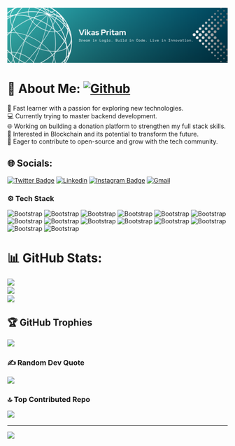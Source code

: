 ![Banner](./banner.png)

# 💫 About Me: [![Github](https://img.shields.io/github/followers/pritam-ago?label=Follow&style=social)](https://github.com/pritam-ago)
🌟 Fast learner with a passion for exploring new technologies.<br>💻 Currently trying to master backend development.<br>🌐 Working on building a donation platform to strengthen my full stack skills.<br>🔗 Interested in Blockchain and its potential to transform the future.<br>📘 Eager to contribute to open-source and grow with the tech community.


## 🌐 Socials:
[![Twitter Badge](https://img.shields.io/badge/-Twitter-1da1f2?labelColor=1da1f2&logo=twitter&logoColor=white&link=https://x.com/MonsterTonGames)](https://x.com/MonsterTonGames)
[![Linkedin](https://img.shields.io/badge/-LinkedIn-blue?style=flat&logo=Linkedin&logoColor=white)](https://www.linkedin.com/in/vikas-pritam-176601281//)
[![Instagram Badge](https://img.shields.io/badge/-Instagram-purple?logo=instagram&logoColor=white&link=https://instagram.com/fruity_gumbo//)](https://www.instagram.com/fruity_gumbo/)
[![Gmail](https://img.shields.io/badge/-Gmail-c14438?style=flat&logo=Gmail&logoColor=white)](mailto:pritamsocrates@gmail.com)

### ⚙️ Tech Stack

![Bootstrap](https://img.shields.io/badge/-Javascript-05122A?style=for-the-badge&logo=Javascript&color=353535) ![Bootstrap](https://img.shields.io/badge/-React-05122A?style=for-the-badge&logo=React&color=353535) ![Bootstrap](https://img.shields.io/badge/-Express-05122A?style=for-the-badge&logo=Express&color=353535) ![Bootstrap](https://img.shields.io/badge/-Node.js-05122A?style=for-the-badge&logo=Node.js&color=353535) ![Bootstrap](https://img.shields.io/badge/-MongoDB-05122A?style=for-the-badge&logo=MongoDB&color=353535) ![Bootstrap](https://img.shields.io/badge/-Firebase-05122A?style=for-the-badge&logo=Firebase&color=353535) ![Bootstrap](https://img.shields.io/badge/-Git-05122A?style=for-the-badge&logo=Git&color=353535) ![Bootstrap](https://img.shields.io/badge/-Expo-05122A?style=for-the-badge&logo=Expo&color=353535) ![Bootstrap](https://img.shields.io/badge/-Nodemon-05122A?style=for-the-badge&logo=Nodemon&color=353535) ![Bootstrap](https://img.shields.io/badge/-NPM-05122A?style=for-the-badge&logo=NPM&color=353535) ![Bootstrap](https://img.shields.io/badge/-PNPM%20-05122A?style=for-the-badge&logo=PNPM&color=353535) ![Bootstrap](https://img.shields.io/badge/-Yarn-05122A?style=for-the-badge&logo=Yarn&color=353535) ![Bootstrap](https://img.shields.io/badge/-Mongoose-05122A?style=for-the-badge&logo=Mongoose&color=353535) ![Bootstrap](https://img.shields.io/badge/-python-05122A?style=for-the-badge&logo=python&color=353535) 
# 📊 GitHub Stats:
![](https://github-readme-stats.vercel.app/api?username=pritam-ago&theme=dark&hide_border=false&include_all_commits=true&count_private=true)<br/>
![](https://github-readme-streak-stats.herokuapp.com/?user=pritam-ago&theme=dark&hide_border=false)<br/>
![](https://github-readme-stats.vercel.app/api/top-langs/?username=pritam-ago&theme=dark&hide_border=false&include_all_commits=true&count_private=true&layout=compact)

## 🏆 GitHub Trophies
![](https://github-profile-trophy.vercel.app/?username=pritam-ago&theme=tokyonight&no-frame=true&no-bg=false&margin-w=4)

### ✍️ Random Dev Quote
![](https://quotes-github-readme.vercel.app/api?type=horizontal&theme=dark)

### 🔝 Top Contributed Repo
![](https://github-contributor-stats.vercel.app/api?username=pritam-ago&limit=5&theme=dark&combine_all_yearly_contributions=true)

---
[![](https://visitcount.itsvg.in/api?id=pritam-ago&icon=2&color=12)](https://visitcount.itsvg.in)

